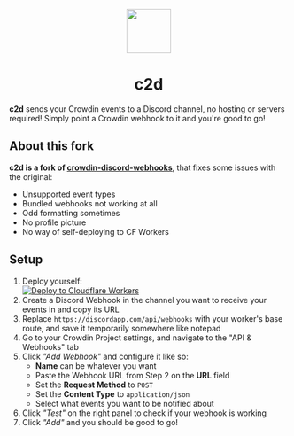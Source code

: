 <p align="center">
  <img src="https://svgshare.com/i/Nb1.svg" height="80"/>
  <h1 align="center">c2d</h1>
</p>

**c2d** sends your Crowdin events to a Discord channel, no hosting or servers required! Simply point a Crowdin webhook to it and you're good to go!

## About this fork
**c2d is a fork of [crowdin-discord-webhooks](https://github.com/SwitchbladeBot/crowdin-discord-webhooks)**, that fixes some issues with the original:
- Unsupported event types
- Bundled webhooks not working at all
- Odd formatting sometimes
- No profile picture
- No way of self-deploying to CF Workers

## Setup
1. Deploy yourself: <br>
[![Deploy to Cloudflare Workers](https://deploy.workers.cloudflare.com/button)](https://deploy.workers.cloudflare.com/?url=https://github.com/GNosii/c2d)<br>
2. Create a Discord Webhook in the channel you want to receive your events in and copy its URL
3. Replace `https://discordapp.com/api/webhooks` with your worker's base route, and save it temporarily somewhere like notepad
4. Go to your Crowdin Project settings, and navigate to the "API & Webhooks" tab
5. Click _"Add Webhook"_  and configure it like so:
    - **Name** can be whatever you want
    - Paste the Webhook URL from Step 2 on the **URL** field
    - Set the **Request Method** to `POST`
    - Set the **Content Type** to `application/json`
    - Select what events you want to be notified about
6. Click _"Test"_ on the right panel to check if your webhook is working
7. Click _"Add"_ and you should be good to go!

